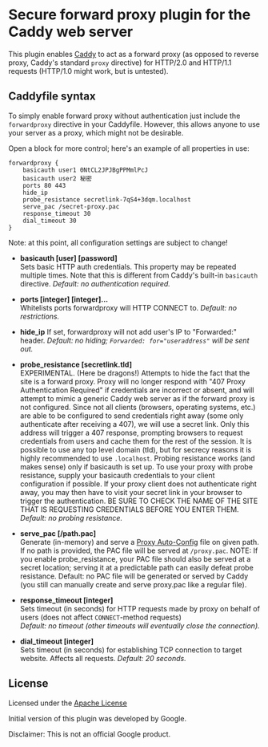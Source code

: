 # Secure forward proxy plugin for the Caddy web server
 
This plugin enables [Caddy](https://caddyserver.com) to act as a forward proxy (as opposed to reverse proxy, Caddy's standard `proxy` directive) for HTTP/2.0 and HTTP/1.1 requests (HTTP/1.0 might work, but is untested).

## Caddyfile syntax
To simply enable forward proxy without authentication just include the `forwardproxy` directive in your Caddyfile. However, this allows anyone to use your server as a proxy, which might not be desirable.

Open a block for more control; here's an example of all properties in use:

```
forwardproxy {
    basicauth user1 0NtCL2JPJBgPPMmlPcJ
    basicauth user2 秘密
    ports 80 443
    hide_ip
    probe_resistance secretlink-7qS4+3dqm.localhost
    serve_pac /secret-proxy.pac
    response_timeout 30
    dial_timeout 30
}
```

Note: at this point, all configuration settings are subject to change!

- **basicauth [user] [password]**  
Sets basic HTTP auth credentials. This property may be repeated multiple times. Note that this is different from Caddy's built-in `basicauth` directive. _Default: no authentication required._

- **ports [integer] [integer]...**  
Whitelists ports forwardproxy will HTTP CONNECT to. _Default: no restrictions._

- **hide_ip**
If set, forwardproxy will not add user's IP to "Forwarded:" header. _Default: no hiding; `Forwarded: for="useraddress"` will be sent out._

- **probe_resistance [secretlink.tld]**  
EXPERIMENTAL. (Here be dragons!) Attempts to hide the fact that the site is a forward proxy. Proxy will no longer respond with "407 Proxy Authentication Required" if credentials are incorrect or absent, and will attempt to mimic a generic Caddy web server as if the forward proxy is not configured. Since not all clients (browsers, operating systems, etc.) are able to be configured to send credentials right away (some only authenticate after receiving a 407), we will use a secret link. Only this address will trigger a 407 response, prompting browsers to request credentials from users and cache them for the rest of the session. It is possible to use any top level domain (tld), but for secrecy reasons it is highly recommended to use `.localhost`. Probing resistance works (and makes sense) only if basicauth is set up. To use your proxy with probe resistance, supply your basicauth credentials to your client configuration if possible. If your proxy client does not authenticate right away, you may then have to visit your secret link in your browser to trigger the authentication. BE SURE TO CHECK THE NAME OF THE SITE THAT IS REQUESTING CREDENTIALS BEFORE YOU ENTER THEM. _Default: no probing resistance._

- **serve_pac [/path.pac]**  
Generate (in-memory) and serve a [Proxy Auto-Config](https://en.wikipedia.org/wiki/Proxy_auto-config) file on given path. If no path is provided, the PAC file will be served at `/proxy.pac`. NOTE: If you enable probe_resistance, your PAC file should also be served at a secret location; serving it at a predictable path can easily defeat probe resistance. Default: no PAC file will be generated or served by Caddy (you still can manually create and serve proxy.pac like a regular file).

- **response_timeout [integer]**  
Sets timeout (in seconds) for HTTP requests made by proxy on behalf of users (does not affect `CONNECT`-method requests)  
_Default: no timeout (other timeouts will eventually close the connection)._

- **dial_timeout [integer]**  
Sets timeout (in seconds) for establishing TCP connection to target website. Affects all requests. _Default: 20 seconds._

## License
Licensed under the [Apache License](LICENSE)

Initial version of this plugin was developed by Google.

Disclaimer: This is not an official Google product.
